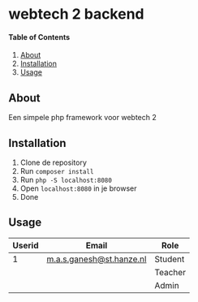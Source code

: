 # webtech 2 backend

#### Table of Contents
1. [About](#About)
2. [Installation](#installation)
3. [Usage](#usage)

## About <a name="About"></a>
Een simpele php framework voor webtech 2

## Installation <a name="installation"></a>
1. Clone de repository
2. Run `composer install`
3. Run `php -S localhost:8080`
4. Open `localhost:8080` in je browser
5. Done

## Usage <a name="usage"></a>
| Userid | Email                    | Role    |
|--------|--------------------------|---------|
| 1      | m.a.s.ganesh@st.hanze.nl | Student |
|        |                          | Teacher |
|        |                          | Admin   |